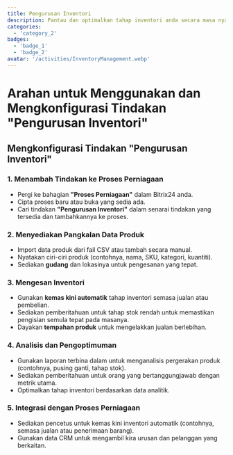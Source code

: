 ```yaml
---
title: Pengurusan Inventori
description: Pantau dan optimalkan tahap inventori anda secara masa nyata.
categories: 
  - 'category_2'
badges: 
  - 'badge_1'
  - 'badge_2'
avatar: '/activities/InventoryManagement.webp'
---
```

# Arahan untuk Menggunakan dan Mengkonfigurasi Tindakan "Pengurusan Inventori"

## **Mengkonfigurasi Tindakan "Pengurusan Inventori"**

### 1. Menambah Tindakan ke Proses Perniagaan
- Pergi ke bahagian **"Proses Perniagaan"** dalam Bitrix24 anda.
- Cipta proses baru atau buka yang sedia ada.
- Cari tindakan **"Pengurusan Inventori"** dalam senarai tindakan yang tersedia dan tambahkannya ke proses.

### 2. Menyediakan Pangkalan Data Produk
- Import data produk dari fail CSV atau tambah secara manual.
- Nyatakan ciri-ciri produk (contohnya, nama, SKU, kategori, kuantiti).
- Sediakan **gudang** dan lokasinya untuk pengesanan yang tepat.

### 3. Mengesan Inventori
- Gunakan **kemas kini automatik** tahap inventori semasa jualan atau pembelian.
- Sediakan pemberitahuan untuk tahap stok rendah untuk memastikan pengisian semula tepat pada masanya.
- Dayakan **tempahan produk** untuk mengelakkan jualan berlebihan.

### 4. Analisis dan Pengoptimuman
- Gunakan laporan terbina dalam untuk menganalisis pergerakan produk (contohnya, pusing ganti, tahap stok).
- Sediakan pemberitahuan untuk orang yang bertanggungjawab dengan metrik utama.
- Optimalkan tahap inventori berdasarkan data analitik.

### 5. Integrasi dengan Proses Perniagaan
- Sediakan pencetus untuk kemas kini inventori automatik (contohnya, semasa jualan atau penerimaan barang).
- Gunakan data CRM untuk mengambil kira urusan dan pelanggan yang berkaitan.